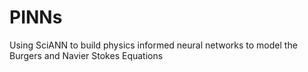 # PINNs

Using SciANN to build physics informed neural networks to model the Burgers and Navier Stokes Equations
